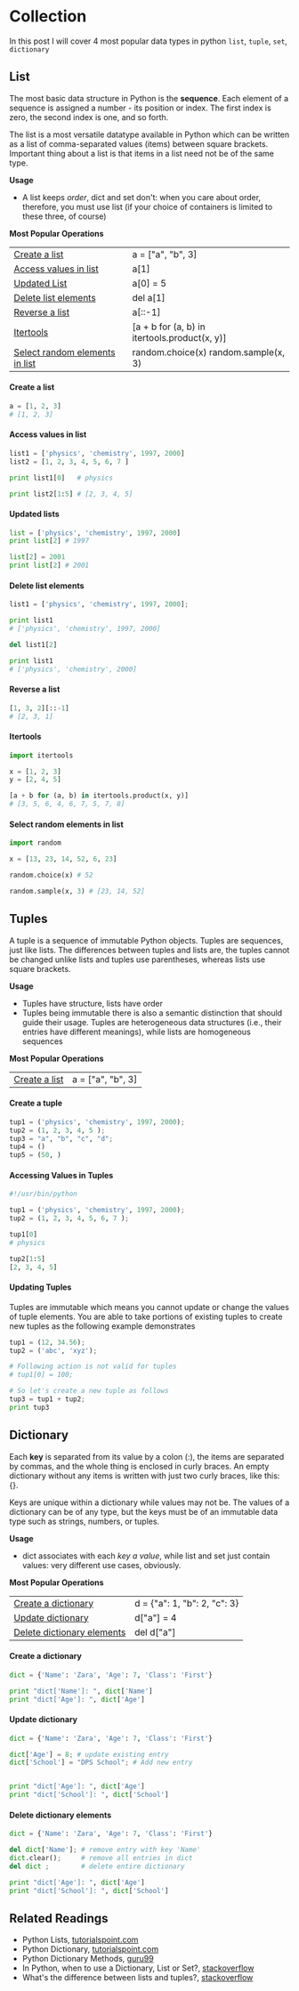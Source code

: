 # Collection

In this post I will cover 4 most popular data types in python `list`, `tuple`, `set`, `dictionary`

## List

The most basic data structure in Python is the **sequence**. Each element of a sequence is assigned a number - its position or index. The first index is zero, the second index is one, and so forth.

The list is a most versatile datatype available in Python which can be written as a list of comma-separated values (items) between square brackets. Important thing about a list is that items in a list need not be of the same type.

**Usage**

* A list keeps *order*, dict and set don't: when you care about order, therefore, you must use list (if your choice of containers is limited to these three, of course)

**Most Popular Operations**

<table class="highlight-table">

<tr>
<td><a href="#create-a-list">Create a list</a></td>
<td class="example">
<f> a = ["a", "b", 3] </f>
</td>
</tr>

<tr>
<td><a href="#access-values-in-list">Access values in list</a></td>
<td class="example">
<f> a[1] </f>
</td>
</tr>

<tr>
<td><a href="#updated-list">Updated List</a></td>
<td class="example">
<f> a[0] = 5 </f>
</td>
</tr>

<tr>
<td><a href="#delete-list-elements">Delete list elements</a></td>
<td class="example">
<f> del a[1] </f>
</td>

<tr>
<td><a href="#delete-list-elements">Reverse a list</a></td>
<td class="example">
<f> a[::-1] </f>
</td>

<tr>
<td><a href="#itertools">Itertools</a></td>
<td class="example">
<f> [a + b for (a, b) in itertools.product(x, y)] </f>
</td>

<tr>
<td><a href="#select-random-elements-in-list">Select random elements in list</a></td>
<td class="example">
<f> random.choice(x) </f>
<f> random.sample(x, 3) </f>
</td>

</tr>

</table>

#### Create a list

```python
a = [1, 2, 3]
# [1, 2, 3]
```

#### Access values in list

```python
list1 = ['physics', 'chemistry', 1997, 2000]
list2 = [1, 2, 3, 4, 5, 6, 7 ]

print list1[0]   # physics

print list2[1:5] # [2, 3, 4, 5]
```

#### Updated lists

```python
list = ['physics', 'chemistry', 1997, 2000]
print list[2] # 1997

list[2] = 2001
print list[2] # 2001
```

#### Delete list elements

```python
list1 = ['physics', 'chemistry', 1997, 2000];

print list1
# ['physics', 'chemistry', 1997, 2000]

del list1[2]

print list1
# ['physics', 'chemistry', 2000]
```

#### Reverse a list

```python
[1, 3, 2][::-1]
# [2, 3, 1]
```

#### Itertools

```python
import itertools

x = [1, 2, 3]
y = [2, 4, 5]

[a + b for (a, b) in itertools.product(x, y)]
# [3, 5, 6, 4, 6, 7, 5, 7, 8]
```

#### Select random elements in list

```python
import random

x = [13, 23, 14, 52, 6, 23]

random.choice(x) # 52

random.sample(x, 3) # [23, 14, 52]
```

## Tuples

A tuple is a sequence of immutable Python objects. Tuples are sequences, just like lists. The differences between tuples and lists are, the tuples cannot be changed unlike lists and tuples use parentheses, whereas lists use square brackets.

**Usage**

* Tuples have structure, lists have order
* Tuples being immutable there is also a semantic distinction that should guide their usage. Tuples are heterogeneous data structures (i.e., their entries have different meanings), while lists are homogeneous sequences


**Most Popular Operations**

<table class="highlight-table">

<tr>
<td><a href="#create-a-list">Create a list</a></td>
<td class="example">
<f> a = ["a", "b", 3] </f>
</td>
</tr>

</table>

#### Create a tuple

```python
tup1 = ('physics', 'chemistry', 1997, 2000);
tup2 = (1, 2, 3, 4, 5 );
tup3 = "a", "b", "c", "d";
tup4 = ()
tup5 = (50, )
```

#### Accessing Values in Tuples

```python
#!/usr/bin/python

tup1 = ('physics', 'chemistry', 1997, 2000);
tup2 = (1, 2, 3, 4, 5, 6, 7 );

tup1[0]
# physics

tup2[1:5]
[2, 3, 4, 5]
```

#### Updating Tuples

Tuples are immutable which means you cannot update or change the values of tuple elements. You are able to take portions of existing tuples to create new tuples as the following example demonstrates

```python
tup1 = (12, 34.56);
tup2 = ('abc', 'xyz');

# Following action is not valid for tuples
# tup1[0] = 100;

# So let's create a new tuple as follows
tup3 = tup1 + tup2;
print tup3
```

## Dictionary

Each **key** is separated from its value by a colon (:), the items are separated by commas, and the whole thing is enclosed in curly braces. An empty dictionary without any items is written with just two curly braces, like this: {}.

Keys are unique within a dictionary while values may not be. The values of a dictionary can be of any type, but the keys must be of an immutable data type such as strings, numbers, or tuples.

**Usage**

* dict associates with each *key a value*, while list and set just contain values: very different use cases, obviously.

**Most Popular Operations**

<table class="highlight-table">

<tr>
<td><a href="#create-a-dictionary">Create a dictionary</a></td>
<td class="example">
<f> d = {"a": 1, "b": 2, "c": 3} </f>
</td>
</tr>

<td><a href="#update-dictionary">Update dictionary</a></td>
<td class="example">
<f> d["a"] = 4 </f>
</td>
</tr>

<td><a href="#delete-dictionary-elements">Delete dictionary elements</a></td>
<td class="example">
<f> del d["a"] </f>
</td>
</tr>
</table>

#### Create a dictionary 

```python
dict = {'Name': 'Zara', 'Age': 7, 'Class': 'First'}

print "dict['Name']: ", dict['Name']
print "dict['Age']: ", dict['Age']
```

#### Update dictionary

```python
dict = {'Name': 'Zara', 'Age': 7, 'Class': 'First'}

dict['Age'] = 8; # update existing entry
dict['School'] = "DPS School"; # Add new entry


print "dict['Age']: ", dict['Age']
print "dict['School']: ", dict['School']
```

#### Delete dictionary elements

```python
dict = {'Name': 'Zara', 'Age': 7, 'Class': 'First'}

del dict['Name']; # remove entry with key 'Name'
dict.clear();     # remove all entries in dict
del dict ;        # delete entire dictionary

print "dict['Age']: ", dict['Age']
print "dict['School']: ", dict['School']
```

## Related Readings

* Python Lists, [tutorialspoint.com](https://www.tutorialspoint.com/python/python_lists.htm)
* Python Dictionary, [tutorialspoint.com](https://www.tutorialspoint.com/python/python_dictionary.htm)
* Python Dictionary Methods, [guru99](https://www.guru99.com/python-dictionary-beginners-tutorial.html)
* In Python, when to use a Dictionary, List or Set?, [stackoverflow](https://stackoverflow.com/questions/3489071/in-python-when-to-use-a-dictionary-list-or-set)
* What's the difference between lists and tuples?, [stackoverflow](https://stackoverflow.com/questions/626759/whats-the-difference-between-lists-and-tuples)